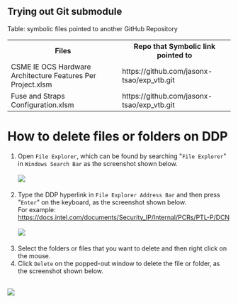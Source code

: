 ## Trying out Git submodule

Table: symbolic files pointed to another GitHub Repository

<table>
  <tr>
    <th>Files</th>
    <th>Repo that Symbolic link pointed to</th>
  </tr>
  <tr>
    <td>CSME IE OCS Hardware Architecture Features Per Project.xlsm</td>
    <td>https://github.com/jasonx-tsao/exp_vtb.git</td>
  </tr>
  <tr>
    <td>Fuse and Straps Configuration.xlsm</td>
    <td>https://github.com/jasonx-tsao/exp_vtb.git</td>
  </tr>
</table>

# How to delete files or folders on DDP
1. Open `File Explorer`, which can be found by searching "`File Explorer`" in `Windows Search Bar` as the screenshot shown below.<br><br>
<img src="https://raw.githubusercontent.com/jasonx-tsao/exp_submodule/main/src/img/file_explorer.jpg"><br><br>
2. Type the DDP hyperlink in `File Explorer Address Bar` and then press "`Enter`" on the keyboard, as the screenshot shown below.<br>
For example: https://docs.intel.com/documents/Security_IP/Internal/PCRs/PTL-P/DCN<br><br>
<img src="https://raw.githubusercontent.com/jasonx-tsao/exp_submodule/main/src/img/ddp1.jpg"><br><br>
3. Select the folders or files that you want to delete and then right click on the mouse.
4. Click `Delete` on the popped-out window to delete the file or folder, as the screenshot shown below.<br><br>
<img src="https://raw.githubusercontent.com/jasonx-tsao/exp_submodule/main/src/img/ddp2.jpg">



